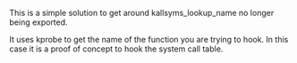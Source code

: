 This is a simple solution to get around kallsyms_lookup_name no longer being exported.

It uses kprobe to get the name of the function you are trying to hook. In this case it is a proof of concept to hook the system call table.
